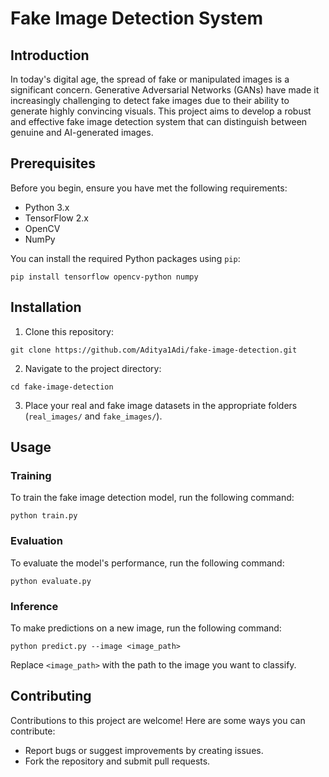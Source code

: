 # Fake Image Detection System


## Introduction

In today's digital age, the spread of fake or manipulated images is a significant concern. Generative Adversarial Networks (GANs) have made it increasingly challenging to detect fake images due to their ability to generate highly convincing visuals. This project aims to develop a robust and effective fake image detection system that can distinguish between genuine and AI-generated images.


## Prerequisites

Before you begin, ensure you have met the following requirements:

- Python 3.x
- TensorFlow 2.x
- OpenCV
- NumPy

You can install the required Python packages using `pip`:

```shell
pip install tensorflow opencv-python numpy
```

## Installation

1. Clone this repository:

```shell
git clone https://github.com/Aditya1Adi/fake-image-detection.git
```

2. Navigate to the project directory:

```shell
cd fake-image-detection
```

3. Place your real and fake image datasets in the appropriate folders (`real_images/` and `fake_images/`).

## Usage

### Training

To train the fake image detection model, run the following command:

```shell
python train.py
```

### Evaluation

To evaluate the model's performance, run the following command:

```shell
python evaluate.py
```

### Inference

To make predictions on a new image, run the following command:

```shell
python predict.py --image <image_path>
```

Replace `<image_path>` with the path to the image you want to classify.

## Contributing

Contributions to this project are welcome! Here are some ways you can contribute:

- Report bugs or suggest improvements by creating issues.
- Fork the repository and submit pull requests.

